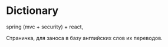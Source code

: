 # Dictionary
spring (mvc + security) + react,

Страничка, для заноса в базу английских слов их переводов.